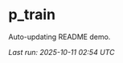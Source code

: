 # p_train

Auto-updating README demo.

<!--START_SECTION:status-->
_Last run: 2025-10-11 02:54 UTC_
<!--END_SECTION:status-->






















































































































































































































































































































































































































































































































































































































































































































































































































































































































































































































































































































































































































